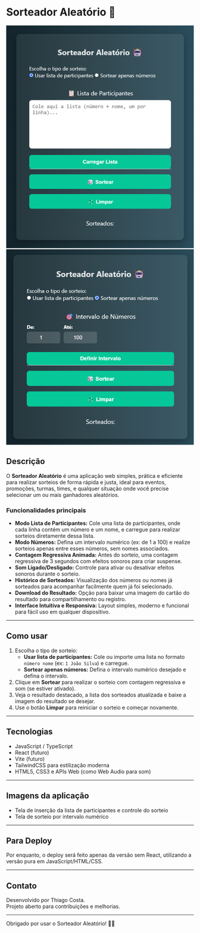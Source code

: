 # Sorteador Aleatório 🤖

![Tela Lista de Participantes](./assets/7e517a96-7f8c-4951-874c-c5d9abee3dbb.png)
![Tela Sorteio por Números](./assets/964e95c7-80f6-4968-a3cc-b135e355f70e.png)

## Descrição

O **Sorteador Aleatório** é uma aplicação web simples, prática e eficiente para realizar sorteios de forma rápida e justa, ideal para eventos, promoções, turmas, times, e qualquer situação onde você precise selecionar um ou mais ganhadores aleatórios.

### Funcionalidades principais

- **Modo Lista de Participantes:** Cole uma lista de participantes, onde cada linha contém um número e um nome, e carregue para realizar sorteios diretamente dessa lista.
- **Modo Números:** Defina um intervalo numérico (ex: de 1 a 100) e realize sorteios apenas entre esses números, sem nomes associados.
- **Contagem Regressiva Animada:** Antes do sorteio, uma contagem regressiva de 3 segundos com efeitos sonoros para criar suspense.
- **Som Ligado/Desligado:** Controle para ativar ou desativar efeitos sonoros durante o sorteio.
- **Histórico de Sorteados:** Visualização dos números ou nomes já sorteados para acompanhar facilmente quem já foi selecionado.
- **Download do Resultado:** Opção para baixar uma imagem do cartão do resultado para compartilhamento ou registro.
- **Interface Intuitiva e Responsiva:** Layout simples, moderno e funcional para fácil uso em qualquer dispositivo.

---

## Como usar

1. Escolha o tipo de sorteio:  
   - **Usar lista de participantes:** Cole ou importe uma lista no formato `número nome` (ex: `1 João Silva`) e carregue.  
   - **Sortear apenas números:** Defina o intervalo numérico desejado e defina o intervalo.
2. Clique em **Sortear** para realizar o sorteio com contagem regressiva e som (se estiver ativado).
3. Veja o resultado destacado, a lista dos sorteados atualizada e baixe a imagem do resultado se desejar.
4. Use o botão **Limpar** para reiniciar o sorteio e começar novamente.

---

## Tecnologias

- JavaScript / TypeScript
- React (futuro)
- Vite (futuro)
- TailwindCSS para estilização moderna
- HTML5, CSS3 e APIs Web (como Web Audio para som)

---

## Imagens da aplicação

- Tela de inserção da lista de participantes e controle do sorteio
- Tela de sorteio por intervalo numérico

---

## Para Deploy

Por enquanto, o deploy será feito apenas da versão sem React, utilizando a versão pura em JavaScript/HTML/CSS.

---

## Contato

Desenvolvido por Thiago Costa.  
Projeto aberto para contribuições e melhorias.

---

Obrigado por usar o Sorteador Aleatório! 🎲🎉


